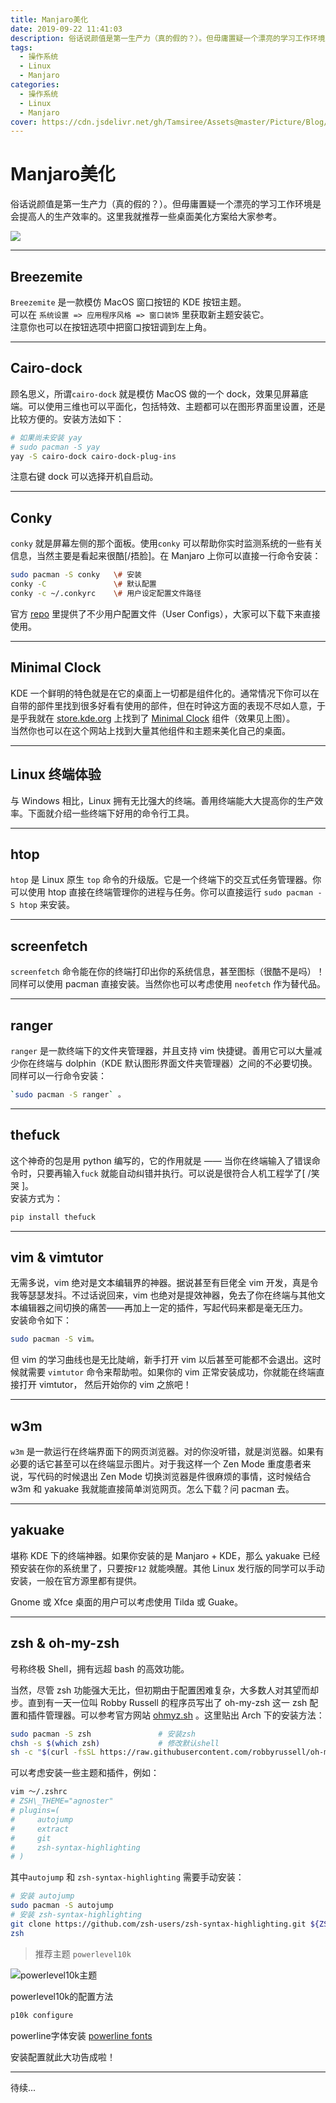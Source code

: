```yaml
---
title: Manjaro美化
date: 2019-09-22 11:41:03
description: 俗话说颜值是第一生产力（真的假的？）。但毋庸置疑一个漂亮的学习工作环境是会提高人的生产效率的。这里我就推荐一些桌面美化方案给大家参考。
tags:
  - 操作系统
  - Linux
  - Manjaro
categories:
  - 操作系统
  - Linux
  - Manjaro
cover: https://cdn.jsdelivr.net/gh/Tamsiree/Assets@master/Picture/Blog/Cover/t01f37ee8b9d9b4e805.jpg
---
```

# Manjaro美化
俗话说颜值是第一生产力（真的假的？）。但毋庸置疑一个漂亮的学习工作环境是会提高人的生产效率的。这里我就推荐一些桌面美化方案给大家参考。

[![](https://i.loli.net/2018/09/16/5b9e51de18248.png)](https://i.loli.net/2018/09/16/5b9e51de18248.png)

---

## Breezemite

`Breezemite` 是一款模仿 MacOS 窗口按钮的 KDE 按钮主题。  
可以在 `系统设置 => 应用程序风格 => 窗口装饰` 里获取新主题安装它。  
注意你也可以在按钮选项中把窗口按钮调到左上角。

---

## Cairo-dock

顾名思义，所谓`cairo-dock` 就是模仿 MacOS 做的一个 dock，效果见屏幕底端。可以使用三维也可以平面化，包括特效、主题都可以在图形界面里设置，还是比较方便的。安装方法如下：

```bash
# 如果尚未安装 yay  
# sudo pacman -S yay  
yay -S cairo-dock cairo-dock-plug-ins  
```

注意右键 dock 可以选择开机自启动。

---

## Conky

`conky` 就是屏幕左侧的那个面板。使用`conky` 可以帮助你实时监测系统的一些有关信息，当然主要是看起来很酷\[/捂脸\]。在 Manjaro 上你可以直接一行命令安装： 

```bash
sudo pacman -S conky   \# 安装  
conky -C               \# 默认配置  
conky -c ~/.conkyrc    \# 用户设定配置文件路径  
```

官方 [repo](https://github.com/brndnmtthws/conky) 里提供了不少用户配置文件（User Configs），大家可以下载下来直接使用。

---

## Minimal Clock

KDE 一个鲜明的特色就是在它的桌面上一切都是组件化的。通常情况下你可以在自带的部件里找到很多好看有使用的部件，但在时钟这方面的表现不尽如人意，于是乎我就在 [store.kde.org](https://store.kde.org/) 上找到了 [Minimal Clock](https://store.kde.org/p/1173746/) 组件（效果见上图）。  
当然你也可以在这个网站上找到大量其他组件和主题来美化自己的桌面。

---

## Linux 终端体验

与 Windows 相比，Linux 拥有无比强大的终端。善用终端能大大提高你的生产效率。下面就介绍一些终端下好用的命令行工具。

---

## htop

`htop` 是 Linux 原生 `top` 命令的升级版。它是一个终端下的交互式任务管理器。你可以使用 htop 直接在终端管理你的进程与任务。你可以直接运行 `sudo pacman -S htop` 来安装。

---

## screenfetch

`screenfetch` 命令能在你的终端打印出你的系统信息，甚至图标（很酷不是吗）！同样可以使用 pacman 直接安装。当然你也可以考虑使用 `neofetch` 作为替代品。

---

## ranger

`ranger` 是一款终端下的文件夹管理器，并且支持 vim 快捷键。善用它可以大量减少你在终端与 dolphin（KDE 默认图形界面文件夹管理器）之间的不必要切换。同样可以一行命令安装：  
```bash
`sudo pacman -S ranger` 。
```

---

## thefuck

这个神奇的包是用 python 编写的，它的作用就是 —— 当你在终端输入了错误命令时，只要再输入`fuck` 就能自动纠错并执行。可以说是很符合人机工程学了[ /笑哭 ]。  
安装方式为：  
```bash
pip install thefuck 
```

---

## vim & vimtutor

无需多说，vim 绝对是文本编辑界的神器。据说甚至有巨佬全 vim 开发，真是令我等瑟瑟发抖。不过话说回来，vim 也绝对是提效神器，免去了你在终端与其他文本编辑器之间切换的痛苦——再加上一定的插件，写起代码来都是毫无压力。  
安装命令如下：

```bash
sudo pacman -S vim。
```

但 vim 的学习曲线也是无比陡峭，新手打开 vim 以后甚至可能都不会退出。这时候就需要 `vimtutor` 命令来帮助啦。如果你的 vim 正常安装成功，你就能在终端直接打开 vimtutor， 然后开始你的 vim 之旅吧！

---

## w3m

`w3m` 是一款运行在终端界面下的网页浏览器。对的你没听错，就是浏览器。如果有必要的话它甚至可以在终端显示图片。对于我这样一个 Zen Mode 重度患者来说，写代码的时候退出 Zen Mode 切换浏览器是件很麻烦的事情，这时候结合 w3m 和 yakuake 我就能直接简单浏览网页。怎么下载？问 pacman 去。

---

## yakuake

堪称 KDE 下的终端神器。如果你安装的是 Manjaro + KDE，那么 yakuake 已经预安装在你的系统里了，只要按`F12` 就能唤醒。其他 Linux 发行版的同学可以手动安装，一般在官方源里都有提供。

Gnome 或 Xfce 桌面的用户可以考虑使用 Tilda 或 Guake。

---

## zsh & oh-my-zsh

号称终极 Shell，拥有远超 bash 的高效功能。

当然，尽管 zsh 功能强大无比，但初期由于配置困难复杂，大多数人对其望而却步。直到有一天一位叫 Robby Russell 的程序员写出了 oh-my-zsh 这一 zsh 配置和插件管理器。可以参考官方网站 [ohmyz.sh](https://ohmyz.sh/) 。这里贴出 Arch 下的安装方法：

```bash
sudo pacman -S zsh               # 安装zsh  
chsh -s $(which zsh)             # 修改默认shell  
sh -c "$(curl -fsSL https://raw.githubusercontent.com/robbyrussell/oh-my-zsh/master/tools/install.sh)"    # 使用curl安装oh-my-zsh  
```

可以考虑安装一些主题和插件，例如：

```bash
vim ～/.zshrc  
# ZSH\_THEME="agnoster"  
# plugins=(  
#     autojump  
#     extract  
#     git  
#     zsh-syntax-highlighting  
# )  
```

其中`autojump` 和 `zsh-syntax-highlighting` 需要手动安装： 

```bash
# 安装 autojump  
sudo pacman -S autojump  
# 安装 zsh-syntax-highlighting  
git clone https://github.com/zsh-users/zsh-syntax-highlighting.git ${ZSH\_CUSTOM:-~/.oh-my-zsh/custom}/plugins/zsh-syntax-highlighting  
zsh  
```

> 推荐主题 `powerlevel10k`

![powerlevel10k主题](https://cdn.jsdelivr.net/gh/Tamsiree/Assets@master/Picture/Blog/Manjaro/plasmashell_20191114001128.png)

powerlevel10k的配置方法

```bash
p10k configure
```

powerline字体安装 [powerline fonts](https://github.com/powerline/fonts)

安装配置就此大功告成啦！

---
待续...